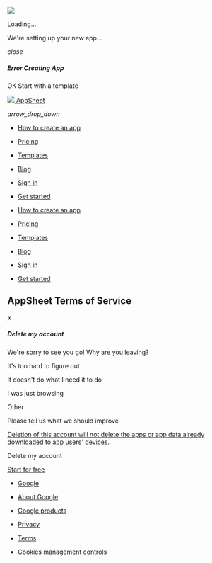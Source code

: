 ![](/Content/img/Favicon-Material-Rebrand.png)  

Loading...

We're setting up your new app...

_close_

##### Error Creating App

OK Start with a template

 [![](https://www.appsheet.com/Content/img/material/appsheet_rebrand_logo.svg) AppSheet](https://www.appsheet.com/)

_arrow\_drop\_down_

* [How to create an app](https://about.appsheet.com/how-to-create-an-app)
* [Pricing](https://about.appsheet.com/pricing)
* [Templates](https://www.appsheet.com/templates)
* [Blog](https://cloud.google.com/blog/products/no-code-development)
* [Sign in](https://www.appsheet.com/account/login)
* [Get started](https://www.appsheet.com/account/login)

* [How to create an app](https://about.appsheet.com/how-to-create-an-app)
* [Pricing](https://about.appsheet.com/pricing)
* [Templates](https://www.appsheet.com/templates)
* [Blog](https://cloud.google.com/blog/products/no-code-development)
* [Sign in](https://www.appsheet.com/account/login)
* [Get started](https://www.appsheet.com/account/login)

AppSheet Terms of Service
-------------------------

X

##### Delete my account

We're sorry to see you go! Why are you leaving?

It's too hard to figure out

It doesn't do what I need it to do

I was just browsing

Other

Please tell us what we should improve

[Deletion of this account will not delete the apps or app data already downloaded to app users' devices.](https://support.google.com/appsheet?p=reset-appsheet)

Delete my account

[Start for free](https://www.appsheet.com/home/start)

* [Google](https://www.google.com/ "Google")
    
* [About Google](https://about.google/intl/en/?utm_source=about.appsheet.com&utm_medium=referral&utm_campaign=appsheet-footer-en "About Google")
    
* [Google products](https://about.google/products/ "Google products")
    
* [Privacy](https://policies.google.com/privacy "Privacy")
    
* [Terms](https://www.appsheet.com/Home/Terms "Terms")
    
* Cookies management controls